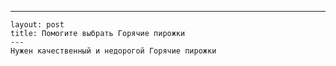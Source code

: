 ---
	layout: post 
	title: Помогите выбрать Горячие пирожки 
	--- 
	Нужен качественный и недорогой Горячие пирожки